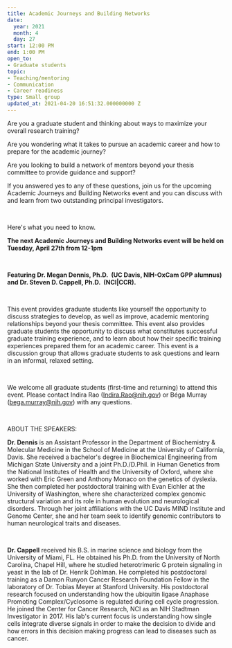 ```yaml
---
title: Academic Journeys and Building Networks
date:
  year: 2021
  month: 4
  day: 27
start: 12:00 PM
end: 1:00 PM
open_to:
- Graduate students
topic:
- Teaching/mentoring
- Communication
- Career readiness
type: Small group
updated_at: 2021-04-20 16:51:32.000000000 Z
---
```

Are you a graduate student and thinking about ways to maximize your
overall research training?

Are you wondering what it takes to pursue an academic career and how to
prepare for the academic journey?

Are you looking to build a network of mentors beyond your thesis
committee to provide guidance and support?

If you answered yes to any of these questions, join us for the upcoming
Academic Journeys and Building Networks event and you can discuss with
and learn from two outstanding principal investigators.

 

Here's what you need to know. 

**The next Academic Journeys and Building Networks event will be held on
Tuesday, April 27th from 12-1pm**

 

<strong>Featuring Dr. Megan Dennis, Ph.D.  (UC Davis, NIH-OxCam GPP
alumnus) and Dr. Steven D. Cappell, Ph.D.  (NCI\|CCR). </strong>

 

This event provides graduate students like yourself the opportunity to
discuss strategies to develop, as well as improve, academic mentoring
relationships beyond your thesis committee. This event also provides
graduate students the opportunity to discuss what constitutes successful
graduate training experience, and to learn about how their specific
training experiences prepared them for an academic career. This event is
a discussion group that allows graduate students to ask questions and
learn in an informal, relaxed setting.

 

We welcome all graduate students (first-time and returning) to attend
this event. Please contact Indira Rao
([Indira.Rao@nih.gov](mailto:Indira.Rao@nih.gov)) or Béga Murray
([bega.murray@nih.gov](mailto:bega.murray@nih.gov)) with any questions.

 

ABOUT THE SPEAKERS:

**Dr. Dennis** is an Assistant Professor in the Department of
Biochemistry &amp; Molecular Medicine in the School of Medicine at the
University of California, Davis. She received a bachelor's degree in
Biochemical Engineering from Michigan State University and a joint
Ph.D./D.Phil. in Human Genetics from the National Institutes of Health
and the University of Oxford, where she worked with Eric Green and
Anthony Monaco on the genetics of dyslexia. She then completed her
postdoctoral training with Evan Eichler at the University of Washington,
where she characterized complex genomic structural variation and its
role in human evolution and neurological disorders. Through her joint
affiliations with the UC Davis MIND Institute and Genome Center, she and
her team seek to identify genomic contributors to human neurological
traits and diseases.

 

**Dr. Cappell** received his B.S. in marine science and biology from the
University of Miami, FL. He obtained his Ph.D. from the University of
North Carolina, Chapel Hill, where he studied heterotrimeric G protein
signaling in yeast in the lab of Dr. Henrik Dohlman. He completed his
postdoctoral training as a Damon Runyon Cancer Research Foundation
Fellow in the laboratory of Dr. Tobias Meyer at Stanford University. His
postdoctoral research focused on understanding how the ubiquitin ligase
Anaphase Promoting Complex/Cyclosome is regulated during cell cycle
progression. He joined the Center for Cancer Research, NCI as an NIH
Stadtman Investigator in 2017. His lab's current focus is understanding
how single cells integrate diverse signals in order to make the decision
to divide and how errors in this decision making progress can lead to
diseases such as cancer.

 
